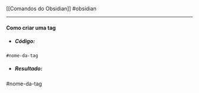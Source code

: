 [[Comandos do Obsidian]] #obsidian 
___

#### Como criar uma tag

- ##### Código:
```
#nome-da-tag
```

- ##### Resultado:
#nome-da-tag